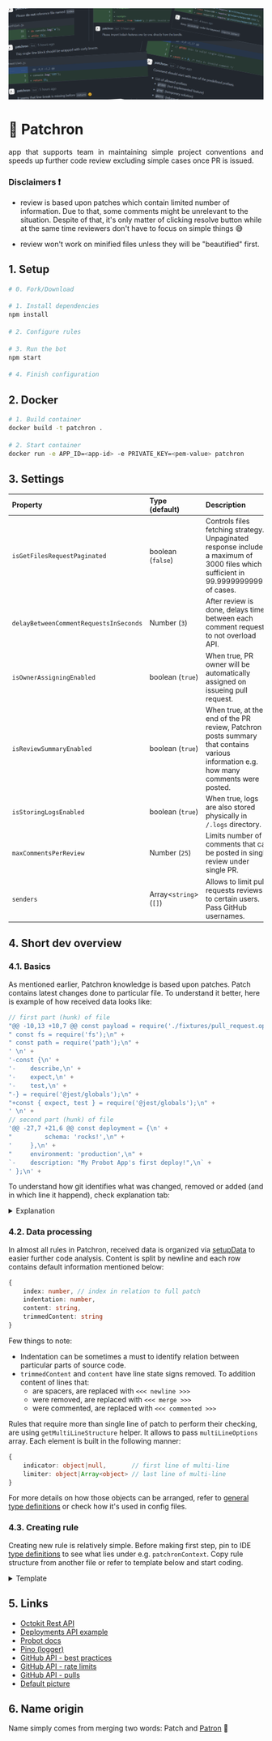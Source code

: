 <img src="./.github/images/banner.png">

# 🐶 Patchron

<p align="justify">
app that supports team in maintaining simple project conventions and speeds up further code review excluding simple cases once PR is issued. 
</p>

### Disclaimers ❗

-   review is based upon patches which contain limited number of information. Due to that, some comments might be unrelevant to the situation. Despite of that, it's only matter of clicking resolve button while at the same time reviewers don't have to focus on simple things 😅

-   review won't work on minified files unless they will be "beautified" first.

## 1. Setup

```sh
# 0. Fork/Download

# 1. Install dependencies
npm install

# 2. Configure rules

# 3. Run the bot
npm start

# 4. Finish configuration
```

## 2. Docker

```sh
# 1. Build container
docker build -t patchron .

# 2. Start container
docker run -e APP_ID=<app-id> -e PRIVATE_KEY=<pem-value> patchron
```

## 3. Settings

| Property                               | Type (default)               | Description                                                                                                                             |
| :------------------------------------- | :--------------------------- | :-------------------------------------------------------------------------------------------------------------------------------------- |
| `isGetFilesRequestPaginated`           | boolean (`false`)            | Controls files fetching strategy. Unpaginated response includes a maximum of 3000 files which is sufficient in 99.9999999999% of cases. |
| `delayBetweenCommentRequestsInSeconds` | Number (`3`)                 | After review is done, delays time between each comment request to not overload API.                                                     |
| `isOwnerAssigningEnabled`              | boolean (`true`)             | When true, PR owner will be automatically assigned on issueing pull request.                                                            |
| `isReviewSummaryEnabled`               | boolean (`true`)             | When true, at the end of the PR review, Patchron posts summary that contains various information e.g. how many comments were posted.    |
| `isStoringLogsEnabled`                 | boolean (`true`)             | When true, logs are also stored physically in `/.logs` directory.                                                                       |
| `maxCommentsPerReview`                 | Number (`25`)                | Limits number of comments that can be posted in single review under single PR.                                                          |
| `senders`                              | Array&lt;`string`&gt; (`[]`) | Allows to limit pull requests reviews to certain users. Pass GitHub usernames.                                                          |

## 4. Short dev overview

### 4.1. Basics

As mentioned earlier, Patchron knowledge is based upon patches. Patch contains latest changes done to particular file. To understand it better, here is example of how received data looks like:

```js
// first part (hunk) of file
"@@ -10,13 +10,7 @@ const payload = require('./fixtures/pull_request.opened');\n" +
" const fs = require('fs');\n" +
" const path = require('path');\n" +
' \n' +
'-const {\n' +
'-    describe,\n' +
'-    expect,\n' +
'-    test,\n' +
"-} = require('@jest/globals');\n" +
"+const { expect, test } = require('@jest/globals');\n" +
' \n' +
// second part (hunk) of file
'@@ -27,7 +21,6 @@ const deployment = {\n' +
"         schema: 'rocks!',\n" +
'     },\n' +
"     environment: 'production',\n" +
`-    description: "My Probot App's first deploy!",\n` +
' };\n' +
```

To understand how git identifies what was changed, removed or added (and in which line it happend), check explanation tab:

<details>
<summary>Explanation</summary>

-   line that was added starts with `+`
-   line that was removed starts with `-`
-   line that was unchanged starts with `whitespace`
-   line that begins with `@@` is <em>hunk header</em>. It allows to identify lines in respect to source file. It also informs about hunk length.

Hunk header e.g. `@@ -10,13 +10,7 @@` contains following information:

-   LEFT SIDE `-10,13`
    -   10 is number of first line that starts below hunk header
    -   13 is left side hunk length (sum of unchanged and removed lines)
-   RIGHT SIDE `+10,7`
    -   10 is number of first line that starts below hunk header
    -   7 is right side hunk length (sum of unchanged and added lines)

</details>

### 4.2. Data processing

In almost all rules in Patchron, received data is organized via [setupData](https://github.com/trolit/Patchron/blob/0cefee8ba7437f55d98c07f3cc67b310851f47d8/src/rules/Base.js#L105) to easier further code analysis. Content is split by newline and each row contains default information mentioned below:

```ts
{
    index: number, // index in relation to full patch
    indentation: number,
    content: string,
    trimmedContent: string
}
```

Few things to note:

-   Indentation can be sometimes a must to identify relation between particular parts of source code.
-   `trimmedContent` and `content` have line state signs removed. To addition content of lines that:
    -   are spacers, are replaced with `<<< newline >>>`
    -   were removed, are replaced with `<<< merge >>>`
    -   were commented, are replaced with `<<< commented >>>`

Rules that require more than single line of patch to perform their checking, are using `getMultiLineStructure` helper. It allows to pass `multiLineOptions` array. Each element is built in the following manner:

```ts
{
    indicator: object|null,       // first line of multi-line
    limiter: object|Array<object> // last line of multi-line
}
```

For more details on how those objects can be arranged, refer to [general type definitions](https://github.com/trolit/Patchron/blob/master/src/config/type-definitions/general.js) or check how it's used in config files.

### 4.3. Creating rule

Creating new rule is relatively simple. Before making first step, pin to IDE [type definitions](https://github.com/trolit/Patchron/blob/master/src/config/type-definitions/index.js) to see what lies under e.g. `patchronContext`. Copy rule structure from another file or refer to template below and start coding.

<details>
<summary>Template</summary>

```js
const BaseRule = require('src/rules/Base');

class PredefinedFilenamesRule extends BaseRule {
    /**
     * @param {PatchronContext} patchronContext
     * @param {object} config
     * @param {Patch} file
     */
    constructor(patchronContext, config, file) {
        super(patchronContext, file);

        // 0. load rule config (if needed)
    }

    invoke() {
        // 1. setup data (if rule targets patch content)
        const { splitPatch } = this.file;

        const data = this.setupData(splitPatch);

        const reviewComments = [];

        // 2. apply logic to determine wrong cases

        // 3. add comments to array

        // 4. done
        return reviewComments;
    }

    /**
     * @returns {string}
     */
    _getCommentBody(filename, expectedName) {
        return '';
    }
}

module.exports = PredefinedFilenamesRule;
```

</details>

## 5. Links

-   [Octokit Rest API](https://octokit.github.io/rest.js)
-   [Deployments API example](https://developer.github.com/v3/repos/deployments/)
-   [Probot docs](https://probot.github.io/docs/)
-   [Pino (logger)](https://getpino.io/#/)
-   [GitHub API - best practices](https://docs.github.com/en/rest/guides/best-practices-for-integrators)
-   [GitHub API - rate limits](https://docs.github.com/en/developers/apps/building-github-apps/rate-limits-for-github-apps)
-   [GitHub API - pulls](https://docs.github.com/en/rest/reference/pulls)
-   [Default picture](https://pixabay.com/vectors/dog-pet-hound-black-eye-animal-151123/)

## 6. Name origin

Name simply comes from merging two words: Patch and [Patron](<https://en.wikipedia.org/wiki/Patron_(dog)>) 🐶
